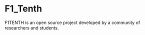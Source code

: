 # F1_Tenth
 F1TENTH is an open source project developed by a community of researchers and students. 
